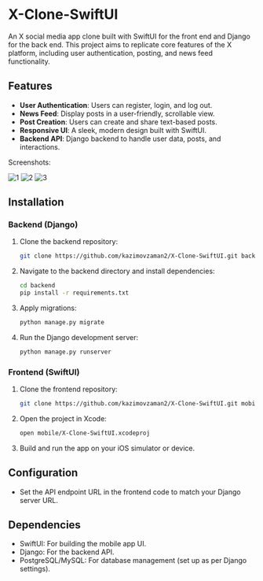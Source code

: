 # X-Clone-SwiftUI

An X social media app clone built with SwiftUI for the front end and Django for the back end. This project aims to replicate core features of the X platform, including user authentication, posting, and news feed functionality.

## Features

- **User Authentication**: Users can register, login, and log out.
- **News Feed**: Display posts in a user-friendly, scrollable view.
- **Post Creation**: Users can create and share text-based posts.
- **Responsive UI**: A sleek, modern design built with SwiftUI.
- **Backend API**: Django backend to handle user data, posts, and interactions.

Screenshots:

![1](https://github.com/user-attachments/assets/37a1b5e2-bf2e-45c8-84cd-58261040fd43)
![2](https://github.com/user-attachments/assets/8d078b70-b0c0-4f60-bacc-8018ea773d89)
![3](https://github.com/user-attachments/assets/c15a46de-2bb2-4d6b-a6d2-7a83a1cb4462)


## Installation

### Backend (Django)

1. Clone the backend repository:
    ```bash
    git clone https://github.com/kazimovzaman2/X-Clone-SwiftUI.git backend
    ```
2. Navigate to the backend directory and install dependencies:
    ```bash
    cd backend
    pip install -r requirements.txt
    ```
3. Apply migrations:
    ```bash
    python manage.py migrate
    ```
4. Run the Django development server:
    ```bash
    python manage.py runserver
    ```

### Frontend (SwiftUI)
1. Clone the frontend repository:
    ```bash
    git clone https://github.com/kazimovzaman2/X-Clone-SwiftUI.git mobile
    ```
2. Open the project in Xcode:
    ```bash
    open mobile/X-Clone-SwiftUI.xcodeproj
    ```
3. Build and run the app on your iOS simulator or device.

## Configuration
- Set the API endpoint URL in the frontend code to match your Django server URL.

## Dependencies
- SwiftUI: For building the mobile app UI.
- Django: For the backend API.
- PostgreSQL/MySQL: For database management (set up as per Django settings).
